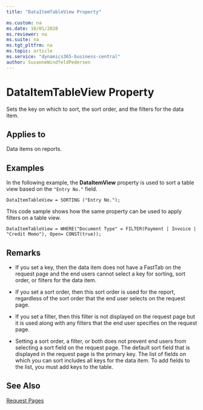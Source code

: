 ```yaml
---
title: "DataItemTableView Property"

ms.custom: na
ms.date: 10/01/2020
ms.reviewer: na
ms.suite: na
ms.tgt_pltfrm: na
ms.topic: article
ms.service: "dynamics365-business-central"
author: SusanneWindfeldPedersen
---
```


# DataItemTableView Property

Sets the key on which to sort, the sort order, and the filters for the data item.  
  
## Applies to

Data items on reports.  

## Examples

In the following example, the **DataItemView** property is used to sort a table view based on the `"Entry No."` field.

```AL
DataItemTableView = SORTING ("Entry No.");
```

This code sample shows how the same property can be used to apply filters on a table view.

```AL
DataItemTableView = WHERE("Document Type" = FILTER(Payment | Invoice | "Credit Memo"), Open= CONST(true));
```
  
## Remarks  

- If you set a key, then the data item does not have a FastTab on the request page and the end users cannot select a key for sorting, sort order, or filters for the data item.  
  
- If you set a sort order, then this sort order is used for the report, regardless of the sort order that the end user selects on the request page.  
  
- If you set a filter, then this filter is not displayed on the request page but it is used along with any filters that the end user specifies on the request page.  
  
- Setting a sort order, a filter, or both does not prevent end users from selecting a sort field on the request page. The default sort field that is displayed in the request page is the primary key. The list of fields on which you can sort includes all keys for the data item. To add fields to the list, you must add keys to the table.

## See Also

[Request Pages](../devenv-request-pages.md)